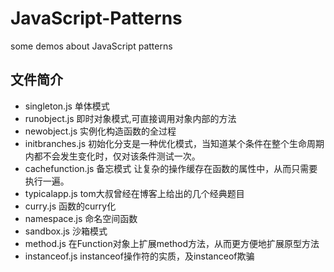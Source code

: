JavaScript-Patterns
===================

some demos about JavaScript patterns

## 文件简介
* singleton.js  单体模式
* runobject.js  即时对象模式,可直接调用对象内部的方法
* newobject.js  实例化构造函数的全过程
* initbranches.js  初始化分支是一种优化模式，当知道某个条件在整个生命周期内都不会发生变化时，仅对该条件测试一次。
* cachefunction.js  备忘模式 让复杂的操作缓存在函数的属性中，从而只需要执行一遍。
* typicalapp.js  tom大叔曾经在博客上给出的几个经典题目
* curry.js  函数的curry化
* namespace.js  命名空间函数
* sandbox.js  沙箱模式
* method.js  在Function对象上扩展method方法，从而更方便地扩展原型方法
* instanceof.js  instanceof操作符的实质，及instanceof欺骗